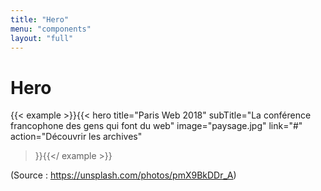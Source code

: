 ```yaml
---
title: "Hero"
menu: "components"
layout: "full"
---
```


<div class="content">
<h1>Hero</h1>
</div>

{{< example >}}{{< hero
    title="Paris Web 2018"
    subTitle="La conférence francophone des gens qui font du web"
    image="paysage.jpg"
    link="#"
    action="Découvrir les archives"
>}}{{</ example >}}

(Source : https://unsplash.com/photos/pmX9BkDDr_A)